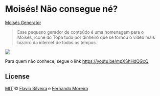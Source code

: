 # Moisés! Não consegue né?

[Moisés Generator](http://flaviosilveira.com/moises-generator/)

> Esse pequeno gerador de conteúdo é uma homenagem para o Moisés, ícone do Topa tudo por dinheiro que se tornou o vídeo mais bizarro da internet de todos os tempos.

![](moises.gif)

Para quem não conhece, segue o link https://youtu.be/mpXShHdQGcQ

## License

[MIT](/LICENSE.md) &copy; [Flavio Silveira](https://github.com/flaviosilveira) e [Fernando Moreira](https://github.com/nandomoreirame)
